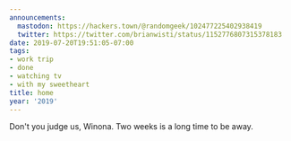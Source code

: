 ```yaml
---
announcements:
  mastodon: https://hackers.town/@randomgeek/102477225402938419
  twitter: https://twitter.com/brianwisti/status/1152776807315378183
date: 2019-07-20T19:51:05-07:00
tags:
- work trip
- done
- watching tv
- with my sweetheart
title: home
year: '2019'
---
```


Don't you judge us, Winona. Two weeks is a long time to be away.
